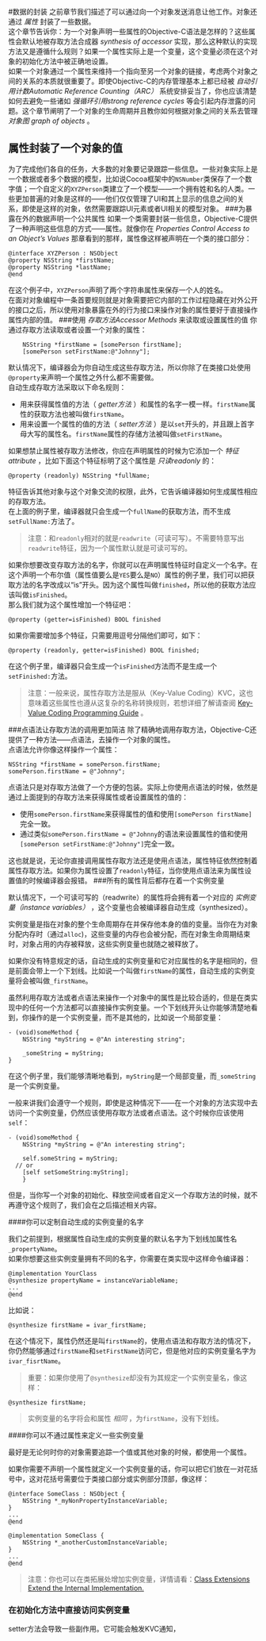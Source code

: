 #数据的封装
之前章节我们描述了可以通过向一个对象发送消息让他工作。对象还通过 *属性* 封装了一些数据。  
这个章节告诉你：为一个对象声明一些属性的Objective-C语法是怎样的？这些属性会默认地被存取方法合成器 *synthesis of accessor* 实现，那么这种默认的实现方法又是遵循什么规则？如果一个属性实际上是一个变量，这个变量必须在这个对象的初始化方法中被正确地设置。  
如果一个对象通过一个属性来维持一个指向至另一个对象的链接，考虑两个对象之间的关系的本质就很重要了。即使Objectivc-C的内存管理基本上都已经被 *自动引用计数Automatic Reference Counting（ARC）* 系统安排妥当了，你也应该清楚如何去避免一些诸如 *强循环引用strong reference cycles* 等会引起内存泄露的问题。这个章节阐明了一个对象的生命周期并且教你如何根据对象之间的关系去管理 *对象图 graph of objects* 。   
## 属性封装了一个对象的值
为了完成他们各自的任务，大多数的对象要记录跟踪一些信息。一些对象实际上是一个数据或者多个数据的模型，比如说Cocoa框架中的`NSNumber`类保存了一个数字值；一个自定义的`XYZPerson`类建立了一个模型——一个拥有姓和名的人类。一些更加普遍的对象是这样的——他们仅仅管理了UI和其上显示的信息之间的关系，即使是这样的对象，依然需要跟踪UI元素或者UI相关的模型对象。
###为暴露在外的数据声明一个公共属性
如果一个类需要封装一些信息，Objective-C提供了一种声明这些信息的方式——属性。就像你在 *Properties Control Access to an Object’s Values* 那章看到的那样，属性像这样被声明在一个类的接口部分：

```
@interface XYZPerson : NSObject
@property NSString *firstName;
@property NSString *lastName;
@end
```

在这个例子中，`XYZPerson`声明了两个字符串属性来保存一个人的姓名。  
在面对对象编程中一条首要规则就是对象需要把它内部的工作过程隐藏在对外公开的接口之后，所以使用对象暴露在外的行为接口来操作对象的属性要好于直接操作属性内部的值。
###使用 *存取方法Accessor Methods* 来读取或设置属性的值
你通过存取方法读取或者设置一个对象的属性：

```
    NSString *firstName = [somePerson firstName];
    [somePerson setFirstName:@"Johnny"];
```

默认情况下，编译器会为你自动生成这些存取方法，所以你除了在类接口处使用`@property`来声明一个属性之外什么都不需要做。  
自动生成存取方法采取以下命名规则：

-  用来获得属性值的方法（ *getter方法* ）和属性的名字一模一样。`firstName`属性的获取方法也被叫做`firstName`。
-  用来设置一个属性的值的方法（ *setter方法* ）是以`set`开头的，并且跟上首字母大写的属性名。`firstName`属性的存储方法被叫做`setFirstName`。

如果想禁止属性被存取方法修改，你应在声明属性的时候为它添加一个 *特征 attribute* ，比如下面这个特征标明了这个属性是 *只读readonly* 的：

```
@property (readonly) NSString *fullName;
```

特征告诉其他对象与这个对象交流的权限，此外，它告诉编译器如何生成属性相应的存取方法。  
在上面的例子里，编译器就只会生成一个`fullName`的获取方法，而不生成`setFullName:`方法了。  
>注意：和`readonly`相对的就是`readwrite`（可读可写）。不需要特意写出`readwrite`特征，因为一个属性默认就是可读可写的。

如果你想要改变存取方法的名字，你就可以在声明属性特征时自定义一个名字。在这个声明一个布尔值（属性值要么是`YES`要么是`NO`）属性的例子里，我们可以把获取方法的名字改成以“is”开头。因为这个属性叫做`finished`，所以他的获取方法应该叫做`isFinished`。  
那么我们就为这个属性增加一个特征吧：  

```
@property (getter=isFinished) BOOL finished
```

如果你需要增加多个特征，只需要用逗号分隔他们即可，如下：

```
@property (readonly, getter=isFinished) BOOL finished;
```

在这个例子里，编译器只会生成一个`isFinished`方法而不是生成一个`setFinished:`方法。
>注意：一般来说，属性存取方法是服从（Key-Value Coding）KVC，这也意味着这些属性也遵从这复杂的名称转换规则，若想详细了解请查阅 [Key-Value Coding Programming Guide](https://developer.apple.com/library/content/documentation/Cocoa/Conceptual/KeyValueCoding/index.html#//apple_ref/doc/uid/10000107i) 。

###点语法让存取方法的调用更加简洁
除了精确地调用存取方法，Objective-C还提供了一种方法——点语法，去操作一个对象的属性。  
点语法允许你像这样操作一个属性：

```
NSString *firstName = somePerson.firstName;
somePerson.firstName = @"Johnny";
```

点语法只是对存取方法做了一个方便的包装。实际上你使用点语法的时候，依然是通过上面提到的存取方法来获得属性或者设置属性的值的：

- 使用`somePerson.firstName`来获得属性的值和使用`[somePerson firstName]`完全一致。
- 通过类似`somePerson.firstName = @"Johnny`的语法来设置属性的值和使用`[somePerson setFirstName:@"Johnny"]`完全一致。

这也就是说，无论你直接调用属性存取方法还是使用点语法，属性特征依然控制着属性存取方法。如果你为属性设置了`readonly`特征，当你使用点语法来为属性设置值的时候编译器会报错。
###所有的属性背后都存在着一个实例变量

默认情况下，一个可读可写的（readwrite）的属性将会拥有着一个对应的 *实例变量（instance variables）* ，这个变量也会被编译器自动生成（synthesized）。  

实例变量是指在对象的整个生命周期存在并保存他本身的值的变量。当你在为对象分配内存时（通过`alloc`)，这些变量的内存也会被分配，而在对象生命周期结束时，对象占用的内存被释放，这些实例变量也就随之被释放了。  

如果你没有特意规定的话，自动生成的实例变量和它对应属性的名字是相同的，但是前面会带上一个下划线。比如说一个叫做`firstName`的属性，自动生成的实例变量将会被叫做`_firstName`。  

虽然利用存取方法或者点语法来操作一个对象中的属性是比较合适的，但是在类实现中的任何一个方法都可以直接操作实例变量。一个下划线开头让你能够清楚地看到，你操作的是一个实例变量，而不是其他的，比如说一个局部变量：  

```
- (void)someMethod {
    NSString *myString = @"An interesting string";
 
    _someString = myString;
}
```

在这个例子里，我们能够清晰地看到，`myString`是一个局部变量，而`_someString`是一个实例变量。  

一般来讲我们会遵守一个规则，即使是这种情况下——在一个对象的方法实现中去访问一个实例变量，仍然应该使用存取方法或者点语法。这个时候你应该使用`self`：

```
- (void)someMethod {
    NSString *myString = @"An interesting string";
 
    self.someString = myString;
  // or
    [self setSomeString:myString];
    }
```

但是，当你写一个对象的初始化、释放空间或者自定义一个存取方法的时候，就不再遵守这个规则了，我们会在之后描述相关内容。  

####你可以定制自动生成的实例变量的名字

我们之前提到，根据属性自动生成的实例变量的默认名字为下划线加属性名`_propertyName`。  
如果你想要这些实例变量拥有不同的名字，你需要在类实现中这样命令编译器：

```
@implementation YourClass
@synthesize propertyName = instanceVariableName;
...
@end
```
 
 比如说：
 
 ```
 @synthesize firstName = ivar_firstName;
 ```
 
 在这个情况下，属性仍然还是叫`firstName`的，使用点语法和存取方法的情况下，你仍然能够通过`firstName`和`setFirstName`访问它，但是他对应的实例变量名字为`ivar_fisrtName`。  
 
 >重要：如果你使用了`@synthesize`却没有为其规定一个实例变量名，像这样：
 
 ```
 @synthesize firstName;
 ```
> 实例变量的名字将会和属性 *相同* ，为`firstName`，没有下划线。

####你可以不通过属性来定义一些实例变量

最好是无论何时你的对象需要追踪一个值或其他对象的时候，都使用一个属性。  

如果你需要不声明一个属性就定义一个实例变量的话，你可以把它们放在一对花括号中，这对花括号需要位于类接口部分或实例部分顶部，像这样：

```
@interface SomeClass : NSObject {
    NSString *_myNonPropertyInstanceVariable;
}
...
@end
 
@implementation SomeClass {
    NSString *_anotherCustomInstanceVariable;
}
...
@end
```

>注意：你也可以在类拓展处增加实例变量，详情请看：[Class Extensions Extend the Internal Implementation.
](https://developer.apple.com/library/content/documentation/Cocoa/Conceptual/ProgrammingWithObjectiveC/CustomizingExistingClasses/CustomizingExistingClasses.html#//apple_ref/doc/uid/TP40011210-CH6-SW3)

### 在初始化方法中直接访问实例变量
setter方法会导致一些副作用。它可能会触发KVC通知，


